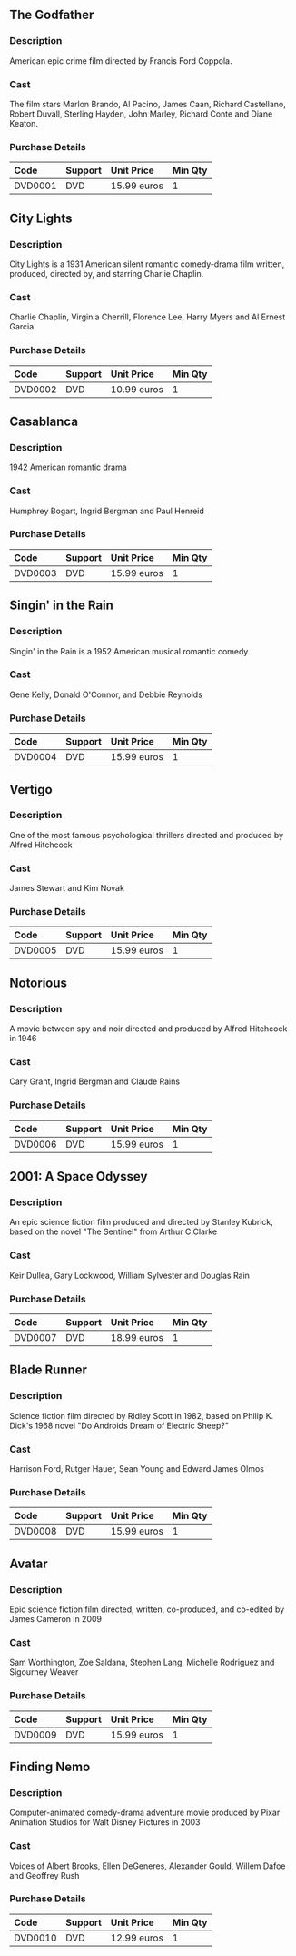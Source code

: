 ## The Godfather

### Description
American epic crime film directed by Francis Ford Coppola.

### Cast
The film stars Marlon Brando, Al Pacino, James Caan, Richard Castellano, Robert Duvall, Sterling Hayden, John Marley, Richard Conte and Diane Keaton.

### Purchase Details

| Code | Support | Unit Price | Min Qty |
|:----|:----|:----|:----|
| DVD0001| DVD| 15.99 euros| 1|

## City Lights

### Description
City Lights is a 1931 American silent romantic comedy-drama film written, produced, directed by, and starring Charlie Chaplin.

### Cast
Charlie Chaplin, Virginia Cherrill, Florence Lee, Harry Myers and Al Ernest Garcia

### Purchase Details

| Code | Support | Unit Price | Min Qty |
|:----|:----|:----|:----|
| DVD0002| DVD| 10.99 euros| 1|

## Casablanca

### Description
1942 American romantic drama

### Cast
Humphrey Bogart, Ingrid Bergman and Paul Henreid

### Purchase Details

| Code | Support | Unit Price | Min Qty |
|:----|:----|:----|:----|
| DVD0003| DVD| 15.99 euros| 1|

## Singin' in the Rain

### Description
Singin' in the Rain is a 1952 American musical romantic comedy

### Cast
Gene Kelly, Donald O'Connor, and Debbie Reynolds 

### Purchase Details

| Code | Support | Unit Price | Min Qty |
|:----|:----|:----|:----|
| DVD0004| DVD| 15.99 euros| 1|

## Vertigo

### Description
One of the most famous psychological thrillers directed and produced by Alfred Hitchcock

### Cast
James Stewart and Kim Novak

### Purchase Details

| Code | Support | Unit Price | Min Qty |
|:----|:----|:----|:----|
| DVD0005| DVD| 15.99 euros| 1|

## Notorious

### Description
A movie between spy and noir directed and produced by Alfred Hitchcock in 1946

### Cast
Cary Grant, Ingrid Bergman and Claude Rains 

### Purchase Details

| Code | Support | Unit Price | Min Qty |
|:----|:----|:----|:----|
| DVD0006| DVD| 15.99 euros| 1|

## 2001: A Space Odyssey

### Description
An epic science fiction film produced and directed by Stanley Kubrick, based on the novel "The Sentinel" from Arthur C.Clarke

### Cast
 Keir Dullea, Gary Lockwood, William Sylvester and Douglas Rain

### Purchase Details

| Code | Support | Unit Price | Min Qty |
|:----|:----|:----|:----|
| DVD0007| DVD| 18.99 euros| 1|

## Blade Runner

### Description
Science fiction film directed by Ridley Scott in 1982, based on Philip K. Dick's 1968 novel "Do Androids Dream of Electric Sheep?"

### Cast
Harrison Ford, Rutger Hauer, Sean Young and Edward James Olmos

### Purchase Details

| Code | Support | Unit Price | Min Qty |
|:----|:----|:----|:----|
| DVD0008| DVD| 15.99 euros| 1|

## Avatar

### Description
Epic science fiction film directed, written, co-produced, and co-edited by James Cameron in 2009

### Cast
Sam Worthington, Zoe Saldana, Stephen Lang, Michelle Rodriguez and Sigourney Weaver

### Purchase Details

| Code | Support | Unit Price | Min Qty |
|:----|:----|:----|:----|
| DVD0009| DVD| 15.99 euros| 1|

## Finding Nemo

### Description
Computer-animated comedy-drama adventure movie produced by Pixar Animation Studios for Walt Disney Pictures in 2003

### Cast
Voices of Albert Brooks, Ellen DeGeneres, Alexander Gould, Willem Dafoe and Geoffrey Rush

### Purchase Details

| Code | Support | Unit Price | Min Qty |
|:----|:----|:----|:----|
| DVD0010| DVD| 12.99 euros| 1|

